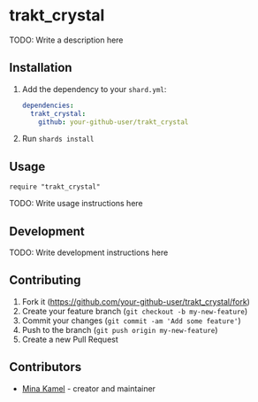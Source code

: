 # trakt_crystal

TODO: Write a description here

## Installation

1. Add the dependency to your `shard.yml`:

   ```yaml
   dependencies:
     trakt_crystal:
       github: your-github-user/trakt_crystal
   ```

2. Run `shards install`

## Usage

```crystal
require "trakt_crystal"
```

TODO: Write usage instructions here

## Development

TODO: Write development instructions here

## Contributing

1. Fork it (<https://github.com/your-github-user/trakt_crystal/fork>)
2. Create your feature branch (`git checkout -b my-new-feature`)
3. Commit your changes (`git commit -am 'Add some feature'`)
4. Push to the branch (`git push origin my-new-feature`)
5. Create a new Pull Request

## Contributors

- [Mina Kamel](https://github.com/your-github-user) - creator and maintainer
